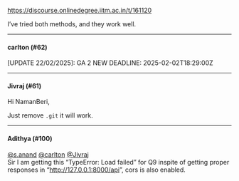 https://discourse.onlinedegree.iitm.ac.in/t/161120

I’ve tried both methods, and they work well.</p><hr>

<h4>carlton (#62)</h4>
<p>[UPDATE 22/02/2025]: GA 2 NEW DEADLINE: <span class="discourse-local-date" data-date="2025-02-02" data-email-preview="2025-02-02T18:29:00Z UTC" data-time="23:59:00" data-timezone="Asia/Calcutta">2025-02-02T18:29:00Z</span></p><hr>

<h4>Jivraj (#61)</h4>
<p>Hi NamanBeri,</p>
<p>Just remove <code>.git</code> it will work.</p><hr>

<h4>Adithya (#100)</h4>
<p><a class="mention" href="/u/s.anand">@s.anand</a> <a class="mention" href="/u/carlton">@carlton</a> <a class="mention" href="/u/jivraj">@Jivraj</a><br/>
Sir I am getting this “TypeError: Load failed” for Q9 inspite of getting proper responses in “<a href="http://127.0.0.1:8000/api" rel="noopener nofollow ugc">http://127.0.0.1:8000/api</a>”, cors is also enabled.